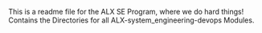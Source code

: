 This is a readme file for the ALX SE Program, where we do hard things!
Contains the Directories for all ALX-system_engineering-devops Modules.
